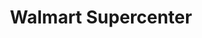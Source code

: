 ---
title: "Walmart Supercenter"
url: /north-richland-hills/walmart-supercenter/
shop: supermarket
---